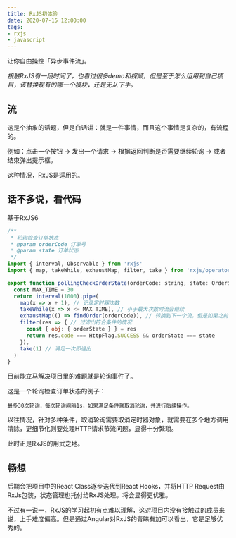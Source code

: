 ```yaml
---
title: RxJS初体验
date: 2020-07-15 12:00:00
tags: 
- rxjs
- javascript
---
```


让你自由操控「异步事件流」。
<!--more-->

*接触RxJS有一段时间了，也看过很多demo和视频，但是至于怎么运用到自己项目，该替换现有的哪一个模块，还是无从下手。*

## 流

这是个抽象的话题，但是白话讲：就是一件事情，而且这个事情是复杂的，有流程的。

例如：点击一个按钮 -> 发出一个请求 -> 根据返回判断是否需要继续轮询 -> 或者结束弹出提示框。

这种情况，RxJS是适用的。

## 话不多说，看代码

基于RxJS6
```javascript
/**
 * 轮询检查订单状态
 * @param orderCode 订单号
 * @param state 订单状态
 */
import { interval, Observable } from 'rxjs'
import { map, takeWhile, exhaustMap, filter, take } from 'rxjs/operators'

export function pollingCheckOrderState(orderCode: string, state: OrderState): Observable<IResponse> {
  const MAX_TIME = 30
  return interval(1000).pipe(
    map(x => x + 1), // 记录定时器次数
    takeWhile(x => x <= MAX_TIME), // 小于最大次数时流会继续
    exhaustMap(() => findOrder(orderCode)), // 转换到下一个流，但是如果之前一个请求没结束，则取消这次请求
    filter(res => { // 过滤出符合条件的情况
      const { obj: { orderState } } = res
      return res.code === HttpFlag.SUCCESS && orderState === state
    }),
    take(1) // 满足一次即退出
  )
}
```

目前能立马解决项目里的难题就是轮询事件了。

这是一个轮询检查订单状态的例子：

`最多30次轮询，每次轮询间隔1s，如果满足条件就取消轮询，并进行后续操作。`

以往情况，针对多种条件，取消轮询需要取消定时器对象，就需要在多个地方调用清除，更细节化则要处理HTTP请求节流问题，显得十分繁琐。

此时正是RxJS的用武之地。

## 畅想

后期会把项目中的React Class逐步迭代到React Hooks，并将HTTP Request由RxJs包装，状态管理也托付给RxJS处理。将会显得更优雅。

不过有一说一，RxJS的学习起初有点难以理解，这对项目内没有接触过的成员来说，上手难度偏高。但是通过Angular对RxJS的青睐有加可以看出，它是足够优秀的。
